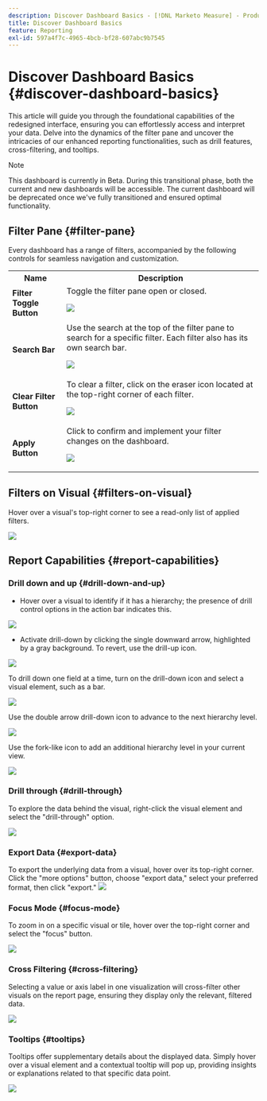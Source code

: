 ```yaml
---
description: Discover Dashboard Basics - [!DNL Marketo Measure] - Product
title: Discover Dashboard Basics
feature: Reporting
exl-id: 597a4f7c-4965-4bcb-bf28-607abc9b7545
---
```

# Discover Dashboard Basics {#discover-dashboard-basics}

This article will guide you through the foundational capabilities of the redesigned interface, ensuring you can effortlessly access and interpret your data. Delve into the dynamics of the filter pane and uncover the intricacies of our enhanced reporting functionalities, such as drill features, cross-filtering, and tooltips.

>[!NOTE]
>
>This dashboard is currently in Beta. During this transitional phase, both the current and new dashboards will be accessible. The current dashboard will be deprecated once we've fully transitioned and ensured optimal functionality.

## Filter Pane {#filter-pane}

Every dashboard has a range of filters, accompanied by the following controls for seamless navigation and customization.

<table style="table-layout:auto"> 
 <tbody> 
  <tr> 
   <th>Name</th> 
   <th>Description</th>
  </tr> 
  <tr> 
   <td><b>Filter Toggle Button</b></td>
   <td>Toggle the filter pane open or closed.
   <p><img src="assets/discover-dashboard-basics-1.png"></td>
  </tr>
  <tr> 
   <td><b>Search Bar</b></td>
   <td>Use the search at the top of the filter pane to search for a specific filter. Each filter also has its own search bar.
   <p><img src="assets/discover-dashboard-basics-2.png"></td>
  </tr>
   <tr> 
   <td><b>Clear Filter Button</b></td>
   <td>To clear a filter, click on the eraser icon located at the top-right corner of each filter.
   <p><img src="assets/discover-dashboard-basics-3.png"></td>
  </tr>
  <tr> 
   <td><b>Apply Button</b></td>
   <td>Click to confirm and implement your filter changes on the dashboard.
   <p><img src="assets/discover-dashboard-basics-3a.png"></td>
  </tr>
 </tbody> 
</table>

## Filters on Visual {#filters-on-visual}

Hover over a visual's top-right corner to see a read-only list of applied filters.

![](assets/discover-dashboard-basics-3b.png)

## Report Capabilities {#report-capabilities}

### Drill down and up {#drill-down-and-up}

* Hover over a visual to identify if it has a hierarchy; the presence of drill control options in the action bar indicates this.

![](assets/discover-dashboard-basics-4.png)

* Activate drill-down by clicking the single downward arrow, highlighted by a gray background. To revert, use the drill-up icon.

![](assets/discover-dashboard-basics-5.png)

To drill down one field at a time, turn on the drill-down icon and select a visual element, such as a bar.

![](assets/discover-dashboard-basics-6.gif)

Use the double arrow drill-down icon to advance to the next hierarchy level.

![](assets/discover-dashboard-basics-7.gif)

Use the fork-like icon to add an additional hierarchy level in your current view.

![](assets/discover-dashboard-basics-8.gif)

### Drill through {#drill-through}

To explore the data behind the visual, right-click the visual element and select the "drill-through" option.

![](assets/discover-dashboard-basics-9.gif)

### Export Data {#export-data}

To export the underlying data from a visual, hover over its top-right corner. Click the "more options" button, choose "export data," select your preferred format, then click "export."
![](assets/discover-dashboard-basics-10.gif)

### Focus Mode {#focus-mode}

To zoom in on a specific visual or tile, hover over the top-right corner and select the "focus" button.

![](assets/discover-dashboard-basics-11.gif)

### Cross Filtering {#cross-filtering}

Selecting a value or axis label in one visualization will cross-filter other visuals on the report page, ensuring they display only the relevant, filtered data.

![](assets/discover-dashboard-basics-12.gif)

### Tooltips {#tooltips}

Tooltips offer supplementary details about the displayed data. Simply hover over a visual element and a contextual tooltip will pop up, providing insights or explanations related to that specific data point.

![](assets/discover-dashboard-basics-13.gif)
